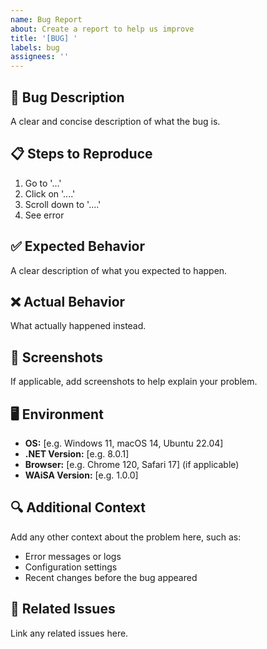 ```yaml
---
name: Bug Report
about: Create a report to help us improve
title: '[BUG] '
labels: bug
assignees: ''
---
```


## 🐛 Bug Description

A clear and concise description of what the bug is.

## 📋 Steps to Reproduce

1. Go to '...'
2. Click on '....'
3. Scroll down to '....'
4. See error

## ✅ Expected Behavior

A clear description of what you expected to happen.

## ❌ Actual Behavior

What actually happened instead.

## 📸 Screenshots

If applicable, add screenshots to help explain your problem.

## 🖥️ Environment

- **OS:** [e.g. Windows 11, macOS 14, Ubuntu 22.04]
- **.NET Version:** [e.g. 8.0.1]
- **Browser:** [e.g. Chrome 120, Safari 17] (if applicable)
- **WAiSA Version:** [e.g. 1.0.0]

## 🔍 Additional Context

Add any other context about the problem here, such as:
- Error messages or logs
- Configuration settings
- Recent changes before the bug appeared

## 🔗 Related Issues

Link any related issues here.

